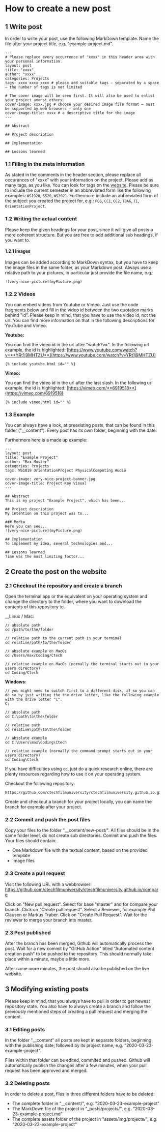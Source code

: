 # How to create a new post
## 1 Write post
In order to write your post, use the following MarkDown template. Name the file after your project title, e.g. "example-project.md".

```
---
# Please replace every occurrence of "xxxx" in this header area with your personal information.
layout: post
title: "xxxx"
author: "xxxx"
categories: Projects
tags: xxxx xxxx xxxx # please add suitable tags — separated by a space — the number of tags is not limited

# The cover image will be seen first. It will also be used to enlist your project amonst others.
cover-image: xxxx.jpg # choose your desired image file format — must be supported by web browsers — only one
cover-image-title: xxxx # a descriptive title for the image
---

## Abstract

## Project description

## Implementation

## Lessons learned
```

### 1.1 Filling in the meta information
As stated in the comments in the header section, please replace all occurances of "xxxx" with your information on the project. Please add as many tags, as you like. You can look for tags on the [website](https://ctechfilmuniversity.github.io/). Please be sure to include the current semester in an abbreviated form like the following examples: `WS1920`, `SS20`, `WS2021`. Furthermore include an abbreviated form of the subject you created the project for, e.g.: `PGS`, `CC1`, `CC2`, `TBAG`, `TI`, `OrientationProject`.

### 1.2 Writing the actual content
Please keep the given headings for your post, since it will give all posts a more coherent structure. But you are free to add additional sub headings, if you want to. 

#### 1.2.1 Images
Images can be added according to MarkDown syntax, but you have to keep the image files in the same folder, as your Markdown post. Always use a relative path to your pictures, in particular just provide the file name, e.g.:
```
![very-nice-picture](myPicture.png)
```


### 1.2.2 Videos
You can embed videos from Youtube or Vimeo. Just use the code fragments below and fill in the video id between the two quotation marks behind "id". Please keep in mind, that you have to use the video id, not the url. You can find more information on that in the following descriptions for YouTube and Vimeo.

**Youtube:**

You can find the video id in the url after "watch?v=". In the following url example, the id is highlighted: [https://www.youtube.com/watch?v=**YRt1j9MHTZU**](https://www.youtube.com/watch?v=YRt1j9MHTZU) 
```
{% include youtube.html id="" %}
```

**Vimeo:**

You can find the video id in the url after the last slash. In the following url example, the id is highlighted: [https://vimeo.com/**6919518**](https://vimeo.com/6919518) 
```
{% include vimeo.html id="" %}
```


### 1.3 Example
You can always have a look, at preexisting posts, that can be found in this folder ("__content"). Every post has its own folder, beginning with the date.

Furthermore here is a made up example:
```
---
layout: post
title: "Example Project"
author: "Max Muster"
categories: Projects
tags: WS1819 OrientationProject PhysicalComputing Audio

cover-image: very-nice-project-banner.jpg
cover-image-title: Project Key Visual
---

## Abstract
This is my project "Example Project", which has been...

## Project description
My intention on this project was to...

### Media
Here you can see...
![very-nice-picture](myPicture.png)

## Implementation
To implement my idea, several technologies and...

## Lessons learned
Time was the most limiting factor...

```

## 2 Create the post on the website
### 2.1 Checkout the repository and create a branch
Open the terminal app or the equivalent on your operating system and change the directory to the folder, where you want to download the contents of this repository to.

__Linux / Mac:
```
// absolute path
cd /path/to/the/folder

// relative path to the current path in your terminal
cd relative/path/to/the/folder

// absolute example on MacOs
cd /Users/max/Coding/Ctech

// relative example on MacOs (normally the terminal starts out in your users directory)
cd Coding/Ctech
```

__Windows__:
```
// you might need to switch first to a different disk, if so you can do so by just writing the the drive letter, like the following example with the drive letter "C".
C:

// absolute path
cd C:\path\to\the\folder

// relative path
cd relative\path\to\the\folder

// absolute example
cd C:\Users\max\Coding\Ctech

// relative example (normally the command prompt starts out in your users directory)
cd Coding\Ctech
```
If you have difficulties using `cd`, just do a quick research online, there are plenty resources regarding how to use it on your operating system.

Checkout the following repository:
```
https://github.com/ctechfilmuniversity/ctechfilmuniversity.github.io.git
```
Create and checkout a branch for your project locally, you can name the branch for example after your project.

### 2.2 Commit and push the post files
Copy your files to the folder "__content/new-post/". All files should be in the same folder level, do not create sub directories. Commit and push the files. Your files should contain:
* One Markdown file with the textual content, based on the provided template
* Image files

### 2.3 Create a pull request
Visit the following URL with a webbrowser: https://github.com/ctechfilmuniversity/ctechfilmuniversity.github.io/compare

Click on "New pull request". Select for base "master" and for compare your branch. Click on "Create pull request". Select a Reviewer, for example Phil Clausen or Markus Traber. Click on "Create Pull Request". Wait for the reviewer to merge your branch into master.

### 2.3 Post published
After the branch has been merged, Github will automatically process the post. Wait for a new commit by "GitHub Action" titled "Automated content creation push" to be pushed to the repository. This should normally take place within a minute, maybe a little more.

After some more minutes, the post should also be published on the live website.

## 3 Modifying existing posts
Please keep in mind, that you always have to pull in order to get newest repository state. You also have to always create a branch and follow the previously mentioned steps of creating a pull request and merging the content. 

### 3.1 Editing posts
In the folder "__content" all posts are kept in separate folders, beginning with the publishing date, followed by its project name, e.g. "2020-03-23-example-project".

Files within that folder can be edited, commited and pushed. Github will automatically publish the changes after a few minutes, when your pull request has been approved and merged. 

### 3.2 Deleting posts
In order to delete a post, files in three different folders have to be deleted:
* The complete folder in "__content/", e.g. "2020-03-23-example-project"
* The MarkDown file of the project in "_posts/projects/", e.g. "2020-03-23-example-project.md"
* The complete assets folder of the project in "assets/img/projects/", e.g. "2020-03-23-example-project"
